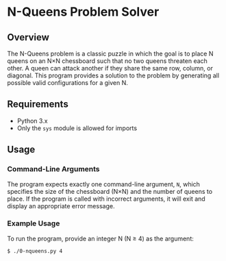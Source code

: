 # N-Queens Problem Solver

## Overview
The N-Queens problem is a classic puzzle in which the goal is to place N queens on an N×N chessboard such that no two queens threaten each other. A queen can attack another if they share the same row, column, or diagonal. This program provides a solution to the problem by generating all possible valid configurations for a given N.

## Requirements
- Python 3.x
- Only the `sys` module is allowed for imports

## Usage

### Command-Line Arguments
The program expects exactly one command-line argument, `N`, which specifies the size of the chessboard (N×N) and the number of queens to place. If the program is called with incorrect arguments, it will exit and display an appropriate error message.

### Example Usage
To run the program, provide an integer N (N ≥ 4) as the argument:

```bash
$ ./0-nqueens.py 4
